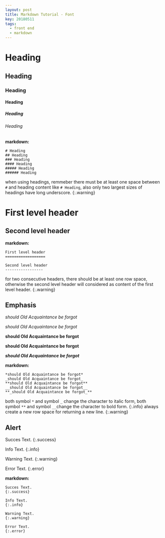 ```yaml
---
layout: post
title: Markdown Tutorial - Font
key: 20180511
tags:
  - front end
  - markdown
---
```

# Heading
## Heading
<!--more-->
### Heading
#### Heading
##### Heading
###### Heading


**markdown:**
```
# Heading
## Heading
### Heading
#### Heading
##### Heading
###### Heading
```
when using headings, remmeber there must be at least one space between `#` and heading content like `# Heading`, also only two largest sizes of headings have long underscore.
{:.warning}

First level header
==================

Second level header
-----------------

**markdown:**
```
First level header
==================

Second level header
-----------------
```
for two consecutive headers, there should be at least one row space, otherwise the second level header will considered as content of the first level header.
{:.warning}

## Emphasis
*should Old Acquaintance be forgot*

_should Old Acquaintance be forgot_

**should Old Acquaintance be forgot**

__should Old Acquaintance be forgot__

**_should Old Acquaintance be forgot_**

**markdown:**
```
*should Old Acquaintance be forgot*
_should Old Acquaintance be forgot_
**should Old Acquaintance be forgot**
__should Old Acquaintance be forgot__
**_should Old Acquaintance be forgot_**
```
both symbol `*` and symbol `_` change the character to italic form, both symbol `**` and symbol `__`change the character to bold form.
{:.info}
always create a new row space for returning a new line.
{:.warning}

## Alert

Succes Text.
{:.success}

Info Text.
{:.info}

Warning Text.
{:.warning}

Error Text.
{:.error}

**markdown:**
```
Succes Text.
{:.success}
```
```
Info Text.
{:.info}
```
```
Warning Text.
{:.warning}
```
```
Error Text.
{:.error}
```

